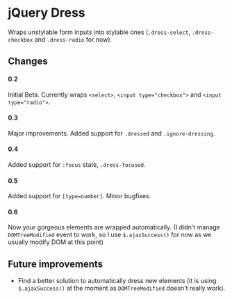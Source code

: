 jQuery Dress
============

Wraps unstylable form inputs into stylable ones (`.dress-select`, `.dress-checkbox` and `.dress-radio` for now).

Changes
-------
#### 0.2
Initial Beta. Currently wraps `<select>`, `<input type="checkbox">` and `<input type="radio">`.

#### 0.3
Major improvements. Added support for `.dressed` and `.ignore-dressing`.

#### 0.4
Added support for `:focus` state, `.dress-focused`.

#### 0.5
Added support for `[type=number]`. Minor bugfixes.

#### 0.6
Now your gorgeous elements are wrapped automatically. (I didn't manage `DOMTreeModified` event to work, so I use `$.ajaxSuccess()` for now as we usually modify DOM at this point)


Future improvements
-------------------

- Find a better solution to automatically dress new elements (it is using `$.ajaxSuccess()` at the moment as `DOMTreeModified` doesn't really work).


